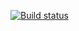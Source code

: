 [![Build status](https://ci.appveyor.com/api/projects/status/5ihpm388sfnxu7rc?svg=true)](https://ci.appveyor.com/project/Cooper2h/testmode)
